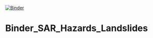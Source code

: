 [![Binder](https://mybinder.org/badge_logo.svg)](https://mybinder.org/v2/gh/ASFBinderRecipes/Binder_SAR_Hazards_Landslides/main?labpath=SARHazards_Lab_Landslides.ipynb)

# Binder_SAR_Hazards_Landslides
